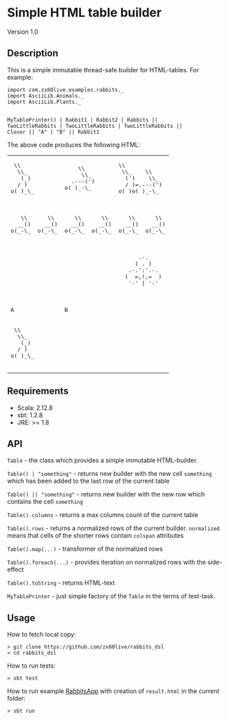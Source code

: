 Simple HTML table builder
==============================================================
Version 1.0

Description
-----------------------------
This is a simple immutable thread-safe builder for HTML-tables.
For example:
```
import com.zx80live.examples.rabbits._
import AsciiLib.Animals._
import AsciiLib.Plants._


MyTablePrinter() | Rabbit1 | Rabbit2 | Rabbits ||
TwoLittleRabbits | TwoLittleRabbits | TwoLittleRabbits ||
Clover || "A" | "B" || Rabbit1
```

The above code produces the following HTML:

<table border="0"><tr><td><pre>
&nbsp;\\
&nbsp;&nbsp;\\_
&nbsp;&nbsp;&nbsp;(_)
&nbsp;&nbsp;/&nbsp;)
o(&nbsp;)_\_
&nbsp;&nbsp;&nbsp;&nbsp;&nbsp;&nbsp;</pre></td><td><pre>
&nbsp;&nbsp;&nbsp;&nbsp;\\
&nbsp;&nbsp;&nbsp;&nbsp;&nbsp;\\_
&nbsp;&nbsp;.---(')
o(&nbsp;)_-\_
&nbsp;&nbsp;&nbsp;&nbsp;&nbsp;&nbsp;</pre></td><td><pre>
\\
&nbsp;\\_&nbsp;&nbsp;&nbsp;&nbsp;\\
&nbsp;&nbsp;(')&nbsp;&nbsp;&nbsp;&nbsp;\\_
&nbsp;&nbsp;/&nbsp;)=.---(')
o(&nbsp;)o(&nbsp;)_-\_
&nbsp;&nbsp;&nbsp;&nbsp;&nbsp;&nbsp;</pre></td></tr><tr><td><pre>
&nbsp;&nbsp;&nbsp;\\&nbsp;&nbsp;&nbsp;&nbsp;&nbsp;&nbsp;\\
&nbsp;&nbsp;__()&nbsp;&nbsp;&nbsp;&nbsp;__()
o(_-\_&nbsp;&nbsp;o(_-\_
&nbsp;&nbsp;&nbsp;&nbsp;&nbsp;&nbsp;</pre></td><td><pre>
&nbsp;&nbsp;&nbsp;\\&nbsp;&nbsp;&nbsp;&nbsp;&nbsp;&nbsp;\\
&nbsp;&nbsp;__()&nbsp;&nbsp;&nbsp;&nbsp;__()
o(_-\_&nbsp;&nbsp;o(_-\_
&nbsp;&nbsp;&nbsp;&nbsp;&nbsp;&nbsp;</pre></td><td><pre>
&nbsp;&nbsp;&nbsp;\\&nbsp;&nbsp;&nbsp;&nbsp;&nbsp;&nbsp;\\
&nbsp;&nbsp;__()&nbsp;&nbsp;&nbsp;&nbsp;__()
o(_-\_&nbsp;&nbsp;o(_-\_
&nbsp;&nbsp;&nbsp;&nbsp;&nbsp;&nbsp;</pre></td></tr><tr><td colspan="3"><pre>
&nbsp;&nbsp;&nbsp;&nbsp;&nbsp;&nbsp;&nbsp;&nbsp;&nbsp;&nbsp;&nbsp;&nbsp;&nbsp;&nbsp;&nbsp;&nbsp;&nbsp;&nbsp;&nbsp;&nbsp;&nbsp;&nbsp;&nbsp;&nbsp;&nbsp;&nbsp;&nbsp;&nbsp;&nbsp;&nbsp;&nbsp;&nbsp;&nbsp;&nbsp;&nbsp;&nbsp;&nbsp;&nbsp;.-.
&nbsp;&nbsp;&nbsp;&nbsp;&nbsp;&nbsp;&nbsp;&nbsp;&nbsp;&nbsp;&nbsp;&nbsp;&nbsp;&nbsp;&nbsp;&nbsp;&nbsp;&nbsp;&nbsp;&nbsp;&nbsp;&nbsp;&nbsp;&nbsp;&nbsp;&nbsp;&nbsp;&nbsp;&nbsp;&nbsp;&nbsp;&nbsp;&nbsp;&nbsp;&nbsp;&nbsp;&nbsp;(&nbsp;.&nbsp;)
&nbsp;&nbsp;&nbsp;&nbsp;&nbsp;&nbsp;&nbsp;&nbsp;&nbsp;&nbsp;&nbsp;&nbsp;&nbsp;&nbsp;&nbsp;&nbsp;&nbsp;&nbsp;&nbsp;&nbsp;&nbsp;&nbsp;&nbsp;&nbsp;&nbsp;&nbsp;&nbsp;&nbsp;&nbsp;&nbsp;&nbsp;&nbsp;&nbsp;&nbsp;&nbsp;.-.':'.-.
&nbsp;&nbsp;&nbsp;&nbsp;&nbsp;&nbsp;&nbsp;&nbsp;&nbsp;&nbsp;&nbsp;&nbsp;&nbsp;&nbsp;&nbsp;&nbsp;&nbsp;&nbsp;&nbsp;&nbsp;&nbsp;&nbsp;&nbsp;&nbsp;&nbsp;&nbsp;&nbsp;&nbsp;&nbsp;&nbsp;&nbsp;&nbsp;&nbsp;&nbsp;(&nbsp;&nbsp;=,!,=&nbsp;&nbsp;)
&nbsp;&nbsp;&nbsp;&nbsp;&nbsp;&nbsp;&nbsp;&nbsp;&nbsp;&nbsp;&nbsp;&nbsp;&nbsp;&nbsp;&nbsp;&nbsp;&nbsp;&nbsp;&nbsp;&nbsp;&nbsp;&nbsp;&nbsp;&nbsp;&nbsp;&nbsp;&nbsp;&nbsp;&nbsp;&nbsp;&nbsp;&nbsp;&nbsp;&nbsp;&nbsp;'-'&nbsp;|&nbsp;'-'
&nbsp;&nbsp;&nbsp;&nbsp;&nbsp;&nbsp;</pre></td></tr><tr><td><pre>A</pre></td><td colspan="2"><pre>B</pre></td></tr><tr><td colspan="3"><pre>
&nbsp;\\
&nbsp;&nbsp;\\_
&nbsp;&nbsp;&nbsp;(_)
&nbsp;&nbsp;/&nbsp;)
o(&nbsp;)_\_
&nbsp;&nbsp;&nbsp;&nbsp;&nbsp;&nbsp;</pre></td></tr></table>


Requirements
-----------------------------
- Scala: 2.12.8
- sbt: 1.2.8
- JRE:  >= 1.8


API
-----------------------------
`Table` - the class which provides a simple immutable HTML-builder.

`Table() | "something"` - returns new builder with the new cell `something` which has been added to the last row of the current table

`Table() || "something"` - returns new builder with the new row which contains the cell `something`

`Table().columns` - returns a max columns count of the current table

`Table().rows` - returns a normalized rows of the current builder. `normalized` means that cells of the shorter rows
contain `colspan` attributes

`Table().map(...)` - transformer of the normalized rows

`Table().foreach(...)` - provides iteration on normalized rows with the side-effect

`Table().toString` - returns HTML-text

`MyTablePrinter` - just simple factory of the `Table` in the terms of test-task.

Usage
-----------------------------
How to fetch local copy:
```
> git clone https://github.com/zx80live/rabbits_dsl
> cd rabbits_dsl
```

How to run tests:
```
> sbt test
```

How to run example [RabbitsApp](https://github.com/zx80live/rabbits_dsl/blob/master/src/main/scala/com/zx80live/examples/rabbits/RabbitsApp.scala) with creation of `result.html` in the current folder:
```
> sbt run
```
